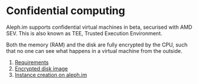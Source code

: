 # Confidential computing

Aleph.im supports confidential virtual machines in beta, securised with AMD SEV. This is also known as TEE, Trusted Execution Environment.

Both the memory (RAM) and the disk are fully encrypted by the CPU, such that no one can see what happens in a virtual machine from the outside.

1. [Requirements](./requirements.md)
2. [Encrypted disk image](./encrypted-disk.md)
3. [Instance creation on aleph.im](./instance.md)
